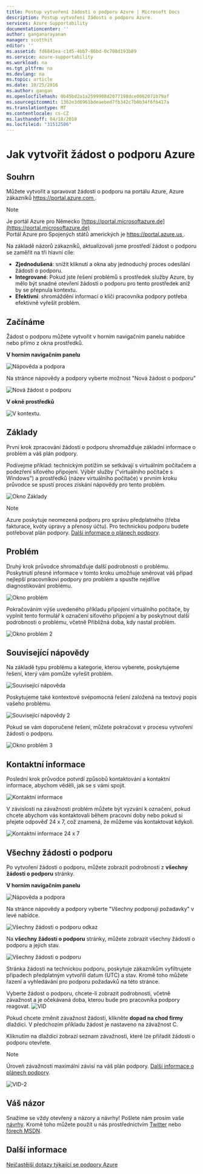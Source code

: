 ```yaml
---
title: Postup vytvoření žádosti o podporu Azure | Microsoft Docs
description: Postup vytvoření žádosti o podporu Azure.
services: Azure Supportability
documentationcenter: ''
author: ganganarayanan
manager: scotthit
editor: ''
ms.assetid: fd6841ea-c1d5-4bb7-86bd-0c708d193b89
ms.service: azure-supportability
ms.workload: na
ms.tgt_pltfrm: na
ms.devlang: na
ms.topic: article
ms.date: 10/25/2016
ms.author: gangan
ms.openlocfilehash: 0b45bd2a1a2599908d2077198dce0062071b79af
ms.sourcegitcommit: 1362e3d6961bdeaebed7fb342c7b0b34f6f6417a
ms.translationtype: MT
ms.contentlocale: cs-CZ
ms.lasthandoff: 04/18/2018
ms.locfileid: "31512506"
---
```

# <a name="how-to-create-an-azure-support-request"></a>Jak vytvořit žádost o podporu Azure
## <a name="summary"></a>Souhrn
Můžete vytvořit a spravovat žádosti o podporu na portálu Azure, Azure zákazníků [ https://portal.azure.com ](https://portal.azure.com).

> [!NOTE]
> Je portál Azure pro Německo [https://portal.microsoftazure.de](https://portal.microsoftazure.de)   
> Portál Azure pro Spojených států amerických je [ https://portal.azure.us ](https://portal.azure.us).


Na základě názorů zákazníků, aktualizovali jsme prostředí žádost o podporu se zaměřit na tři hlavní cíle:

* **Zjednodušená**: snížit kliknutí a okna aby jednoduchý proces odesílání žádosti o podporu.
* **Integrované**: Pokud jste řešení problémů s prostředek služby Azure, by mělo být snadné otevření žádosti o podporu pro tento prostředek aniž by se přepnula kontextu.
* **Efektivní**: shromáždění informací o klíči pracovníka podpory potřeba efektivně vyřešit problém.

## <a name="getting-started"></a>Začínáme
Žádost o podporu můžete vytvořit v horním navigačním panelu nabídce nebo přímo z okna prostředků.

**V horním navigačním panelu**

![Nápověda a podpora](./media/how-to-create-azure-support-request/HelpandSupport.png)

Na stránce nápovědy a podpory vyberte možnost "Nová žádost o podporu"

![Nová žádost o podporu](./media/how-to-create-azure-support-request/NewSupportRequest.png)

**V okně prostředků**

![V kontextu.](./media/how-to-create-azure-support-request/Incontext.png)

## <a name="basics"></a>Základy
První krok zpracování žádosti o podporu shromažďuje základní informace o problém a váš plán podpory.

Podívejme příklad: technickým potížím se setkávají s virtuálním počítačem a podezření síťového připojení.
Výběr služby ("virtuálního počítače s Windows") a prostředků (název virtuálního počítače) v prvním kroku průvodce se spustí proces získání nápovědy pro tento problém.

![Okno Základy](./media/how-to-create-azure-support-request/Basics.png)

> [!NOTE]
> Azure poskytuje neomezená podporu pro správu předplatného (třeba fakturace, kvóty úpravy a přenosy účtu). Pro technickou podporu budete potřebovat plán podpory. [Další informace o plánech podpory](https://azure.microsoft.com/support/plans).
>
>

## <a name="problem"></a>Problém
Druhý krok průvodce shromažďuje další podrobnosti o problému. Poskytnutí přesné informace v tomto kroku umožňuje směrovat váš případ nejlepší pracovníkovi podpory pro problém a spusťte nejdříve diagnostikování problému.

![Okno problém](./media/how-to-create-azure-support-request/Problem01.png)

Pokračováním výše uvedeného příkladu připojení virtuálního počítače, by vyplnit tento formulář k označení síťového připojení a by poskytnout další podrobnosti o problému, včetně Přibližná doba, kdy nastal problém.

![Okno problém 2](./media/how-to-create-azure-support-request/Problem02.png)

## <a name="related-help"></a>Související nápovědy
Na základě typu problému a kategorie, kterou vyberete, poskytujeme řešení, který vám pomůže vyřešit problém.

![Související nápověda](./media/how-to-create-azure-support-request/RelatedHelp.png)

Poskytujeme také kontextové svépomocná řešení založená na textový popis vašeho problému.

![Související nápovědy 2](./media/how-to-create-azure-support-request/RelatedHelp02.png)

Pokud se vám doporučené řešení, můžete pokračovat v procesu vytvoření žádosti o podporu.

![Okno problém 3](./media/how-to-create-azure-support-request/Problem03.png)

## <a name="contact-information"></a>Kontaktní informace
Poslední krok průvodce potvrdí způsobů kontaktování a kontaktní informace, abychom věděli, jak se s vámi spojit.

![Kontaktní informace](./media/how-to-create-azure-support-request/ContactInformation.png)

V závislosti na závažnosti problém můžete být vyzváni k označení, pokud chcete abychom vás kontaktovali během pracovní doby nebo pokud si přejete odpověď 24 x 7, což znamená, že můžeme vás kontaktovat kdykoli.

![Kontaktní informace 24 x 7](./media/how-to-create-azure-support-request/ContactInformation-2.png)

## <a name="all-support-requests"></a>Všechny žádosti o podporu
Po vytvoření žádosti o podporu, můžete zobrazit podrobnosti z **všechny žádosti o podporu** stránky.

**V horním navigačním panelu**

![Nápověda a podpora](./media/how-to-create-azure-support-request/HelpandSupport.png)

Na stránce nápovědy a podpory vyberte "Všechny podporují požadavky" v levé nabídce.

![Všechny žádosti o podporu odkaz](./media/how-to-create-azure-support-request/AllSupportRequest-link.png)

Na **všechny žádosti o podporu** stránky, můžete zobrazit všechny žádosti o podporu a jejich stav.

![Všechny žádosti o podporu](./media/how-to-create-azure-support-request/AllSupportRequest.png)

Stránka žádosti na technickou podporu, poskytuje zákazníkům vyfiltrujete případech předplatným vytvořili datum (UTC) a stav.
Kromě toho můžete řazení a vyhledávání pro podporu požadavků na této stránce.

Vyberte žádost o podporu, chcete-li zobrazit podrobnosti, včetně závažnost a je očekávaná doba, kterou bude pro pracovníka podpory reagovat.
![VID](./media/how-to-create-azure-support-request/VID.png)

Pokud chcete změnit závažnost žádosti, klikněte **dopad na chod firmy** dlaždici. V předchozím příkladu žádost je nastaveno na závažnost C.

Kliknutím na dlaždici zobrazí seznam závažnosti, které lze přiřadit žádosti o podporu otevřete.

> [!NOTE]
> Úroveň závažnosti maximální závisí na váš plán podpory. [Další informace o plánech podpory](https://azure.microsoft.com/support/plans).
>
>

![VID-2](./media/how-to-create-azure-support-request/VID-2.png)

## <a name="feedback"></a>Váš názor
Snažíme se vždy otevřený a názory a návrhy! Pošlete nám prosím vaše [návrhy](https://feedback.azure.com/forums/266794-support-feedback). Kromě toho můžete použít u nás prostřednictvím [Twitter](https://twitter.com/azuresupport) nebo [fórech MSDN](https://social.msdn.microsoft.com/Forums/azure).

## <a name="learn-more"></a>Další informace
[Nejčastější dotazy týkající se podpory Azure](https://azure.microsoft.com/support/faq)
